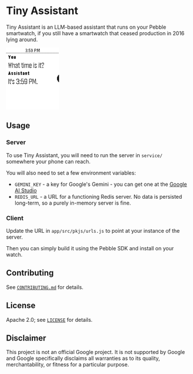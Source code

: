# Tiny Assistant

Tiny Assistant is an LLM-based assistant that runs on your Pebble smartwatch,
if you still have a smartwatch that ceased production in 2016 lying around.

![A screenshot from a Pebble smartwatch running the Tiny Assistant. The user asked for the time, the assistant responded that it was 3:59 PM.](./docs/screenshot.png)

## Usage

### Server

To use Tiny Assistant, you will need to run the server in `service/` somewhere
your phone can reach.

You will also need to set a few environment variables:

- `GEMINI_KEY` - a key for Google's Gemini - you can get one at the
  [Google AI Studio](https://aistudio.google.com)
- `REDIS_URL` - a URL for a functioning Redis server. No data is persisted
  long-term, so a purely in-memory server is fine.

### Client

Update the URL in `app/src/pkjs/urls.js` to point at your instance of the
server.

Then you can simply build it using the Pebble SDK and install on your watch.

## Contributing

See [`CONTRIBUTING.md`](CONTRIBUTING.md) for details.

## License

Apache 2.0; see [`LICENSE`](LICENSE) for details.

## Disclaimer

This project is not an official Google project. It is not supported by
Google and Google specifically disclaims all warranties as to its quality,
merchantability, or fitness for a particular purpose.
  
